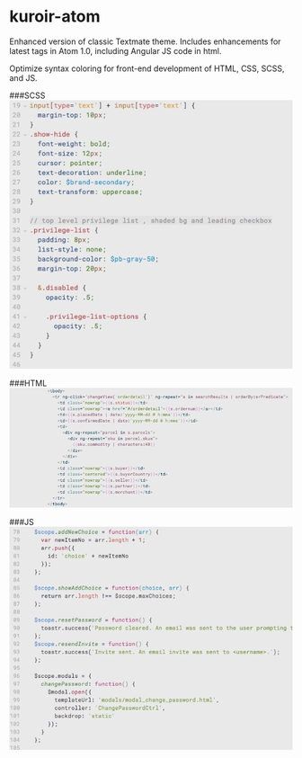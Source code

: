 kuroir-atom
===========

Enhanced version of classic Textmate theme.  Includes enhancements for latest tags in Atom 1.0, including Angular JS code in html.

Optimize syntax coloring for front-end development of HTML, CSS, SCSS, and JS.


###SCSS
![image](https://raw.githubusercontent.com/smlombardi/kuroir-atom/master/screenshots/scss.png)

###HTML
![image](https://raw.githubusercontent.com/smlombardi/kuroir-atom/master/screenshots/html.png)

###JS
![image](https://raw.githubusercontent.com/smlombardi/kuroir-atom/master/screenshots/js.png)